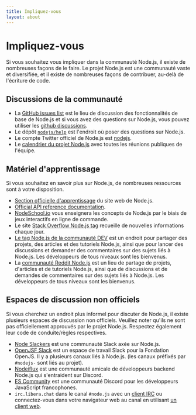 ```yaml
---
title: Impliquez-vous
layout: about
---
```


# Impliquez-vous

Si vous souhaitez vous impliquer dans la communauté Node.js, il existe de nombreuses façons de le faire. Le projet Node.js est une communauté vaste et diversifiée, et il existe de nombreuses façons de contribuer, au-delà de l'écriture de code.

## Discussions de la communauté

- La [GitHub issues list](https://github.com/nodejs/node/issues) est le lieu de discussion des fonctionnalités de base de Node.js et si vous avez des questions sur Node.js, vous pouvez utiliser les [github discussions](https://github.com/orgs/nodejs/discussions).
- Le dépôt [`nodejs/help`](https://github.com/nodjes/help/issues) est l'endroit où poser des questions sur Node.js.
- Le compte Twitter officiel de Node.js est [nodejs](https://twitter.com/nodejs).
- Le [calendrier du projet Node.js](https://nodejs.org/calendar) avec toutes les réunions publiques de l'équipe.

## Matériel d'apprentissage

Si vous souhaitez en savoir plus sur Node.js, de nombreuses ressources sont à votre disposition.

- [Section officielle d'apprentissage](https://nodejs.org/en/learn/) du site web de Node.js.
- [Official API reference documentation](https://nodejs.org/api/).
- [NodeSchool.io](https://nodeschool.io/) vous enseignera les concepts de Node.js par le biais de jeux interactifs en ligne de commande.
- Le site [Stack Overflow Node.js tag](https://stackoverflow.com/questions/tagged/node.js) recueille de nouvelles informations chaque jour.
- [Le tag Node.js de la communauté DEV](https://dev.to/t/node) est un endroit pour partager des projets, des articles et des tutoriels Node.js, ainsi que pour lancer des discussions et demander des commentaires sur des sujets liés à Node.js. Les développeurs de tous niveaux sont les bienvenus.
- La [communauté Reddit Node.js](https://www.reddit.com/r/node) est un lieu de partage de projets, d'articles et de tutoriels Node.js, ainsi que de discussions et de demandes de commentaires sur des sujets liés à Node.js. Les développeurs de tous niveaux sont les bienvenus.

## Espaces de discussion non officiels

Si vous cherchez un endroit plus informel pour discuter de Node.js, il existe plusieurs espaces de discussion non officiels.
Veuillez noter qu'ils ne sont pas officiellement approuvés par le projet Node.js. Respectez également leur code de conduite/règles respectives.

- [Node Slackers](https://www.nodeslackers.com/) est une communauté Slack axée sur Node.js.
- [OpenJSF Slack](https://slack-invite.openjsf.org/) est un espace de travail Slack pour la Fondation OpenJS. Il y a plusieurs canaux liés à Node.js. (les canaux préfixés par `#nodejs-` sont liés au projet).
- [Nodeiflux](https://discordapp.com/invite/vUsrbjd) est une communauté amicale de développeurs backend Node.js qui s'entraident sur Discord.
- [ES Community](https://discord.gg/zJsuc6vvhn) est une communauté Discord pour les développeurs JavaScript francophones.
- `irc.libera.chat` dans le canal `#node.js` avec un [client IRC](https://en.wikipedia.org/wiki/Comparison_of_Internet_Relay_Chat_clients) ou connectez-vous dans votre navigateur web au canal en utilisant [un client web](https://kiwiirc.com/nextclient/).
